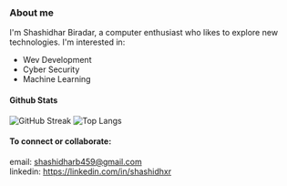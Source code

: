 ### About me
I'm Shashidhar Biradar, a computer enthusiast who likes to explore new technologies. I'm interested in:
 - Wev Development
 - Cyber Security 
 - Machine Learning

#### Github Stats

 ![GitHub Streak](https://github-readme-streak-stats.herokuapp.com?user=shashidhxr&theme=tokyonight-duo&hide_border=true&mode=weekly)
 ![Top Langs](https://github-readme-stats.vercel.app/api/top-langs/?username=shashidhxr&hide_progress=true)

#### To connect or collaborate:
email: shashidharb459@gmail.com             
linkedin: https://linkedin.com/in/shashidhxr
